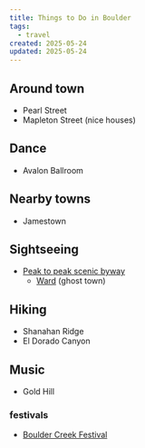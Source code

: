 ```yaml
---
title: Things to Do in Boulder
tags:
  - travel
created: 2025-05-24
updated: 2025-05-24
---
```


## Around town

- Pearl Street
- Mapleton Street (nice houses)

## Dance

- Avalon Ballroom

## Nearby towns

- Jamestown

## Sightseeing

- [Peak to peak scenic byway](https://www.coloradodirectory.com/maps/peak.html)
	- [Ward](https://www.uncovercolorado.com/towns/ward/) (ghost town)

## Hiking

- Shanahan Ridge
- El Dorado Canyon

## Music

- Gold Hill

### festivals

- [Boulder Creek Festival](https://bouldercreekfest.com/)